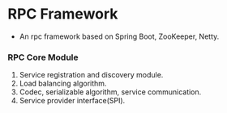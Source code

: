 # RPC Framework

- An rpc framework based on Spring Boot, ZooKeeper, Netty.

### RPC Core Module

1. Service registration and discovery module.
2. Load balancing algorithm.
3. Codec, serializable algorithm, service communication.
4. Service provider interface(SPI).
